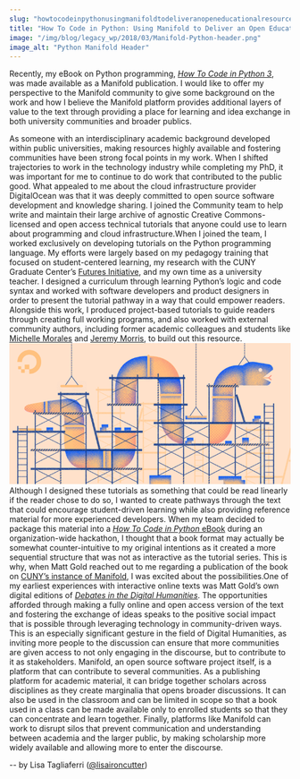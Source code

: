 ```yaml
---
slug: "howtocodeinpythonusingmanifoldtodeliveranopeneducationalresource"
title: "How To Code in Python: Using Manifold to Deliver an Open Educational Resource"
image: "/img/blog/legacy_wp/2018/03/Manifold-Python-header.png"
image_alt: "Python Manifold Header"
---
```


Recently, my eBook on Python programming, [_How To Code in Python 3_](https://cuny.manifoldapp.org/project/how-to-code-in-python-3), was made available as a Manifold publication. I would like to offer my perspective to the Manifold community to give some background on the work and how I believe the Manifold platform provides additional layers of value to the text through providing a place for learning and idea exchange in both university communities and broader publics.

<!--truncate-->

As someone with an interdisciplinary academic background developed within public universities, making resources highly available and fostering communities have been strong focal points in my work. When I shifted trajectories to work in the technology industry while completing my PhD, it was important for me to continue to do work that contributed to the public good. What appealed to me about the cloud infrastructure provider DigitalOcean was that it was deeply committed to open source software development and knowledge sharing. I joined the Community team to help write and maintain their large archive of agnostic Creative Commons-licensed and open access technical tutorials that anyone could use to learn about programming and cloud infrastructure.When I joined the team, I worked exclusively on developing tutorials on the Python programming language. My efforts were largely based on my pedagogy training that focused on student-centered learning, my research with the CUNY Graduate Center’s [Futures Initiative](https://futuresinitiative.org/), and my own time as a university teacher. I designed a curriculum through learning Python’s logic and code syntax and worked with software developers and product designers in order to present the tutorial pathway in a way that could empower readers. Alongside this work, I produced project-based tutorials to guide readers through creating full working programs, and also worked with external community authors, including former academic colleagues and students like [Michelle Morales](https://www.digitalocean.com/community/users/michellemorales) and [Jeremy Morris](https://www.digitalocean.com/community/users/jeremylevanmorris), to build out this resource.[![Python Development](/img/blog/legacy_wp/2018/03/Django_development.png)](/img/blog/legacy_wp/2018/03/Django_development.png)Although I designed these tutorials as something that could be read linearly if the reader chose to do so, I wanted to create pathways through the text that could encourage student-driven learning while also providing reference material for more experienced developers. When my team decided to package this material into a [_How To Code in Python_ eBook](https://www.digitalocean.com/community/tutorials/digitalocean-ebook-how-to-code-in-python) during an organization-wide hackathon, I thought that a book format may actually be somewhat counter-intuitive to my original intentions as it created a more sequential structure that was not as interactive as the tutorial series. This is why, when Matt Gold reached out to me regarding a publication of the book on [CUNY’s instance of Manifold](https://cuny.manifoldapp.org/), I was excited about the possibilities.One of my earliest experiences with interactive online texts was Matt Gold’s own digital editions of [_Debates in the Digital Humanities_](http://dhdebates.gc.cuny.edu/). The opportunities afforded through making a fully online and open access version of the text and fostering the exchange of ideas speaks to the positive social impact that is possible through leveraging technology in community-driven ways. This is an especially significant gesture in the field of Digital Humanities, as inviting more people to the discussion can ensure that more communities are given access to not only engaging in the discourse, but to contribute to it as stakeholders. Manifold, an open source software project itself, is a platform that can contribute to several communities. As a publishing platform for academic material, it can bridge together scholars across disciplines as they create marginalia that opens broader discussions. It can also be used in the classroom and can be limited in scope so that a book used in a class can be made available only to enrolled students so that they can concentrate and learn together. Finally, platforms like Manifold can work to disrupt silos that prevent communication and understanding between academia and the larger public, by making scholarship more widely available and allowing more to enter the discourse. &nbsp;

-- by Lisa Tagliaferri ([@lisaironcutter](https://twitter.com/lisaironcutter))

